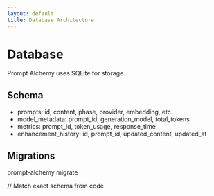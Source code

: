 ```yaml
---
layout: default
title: Database Architecture
---
```


# Database

Prompt Alchemy uses SQLite for storage.

## Schema
- prompts: id, content, phase, provider, embedding, etc.
- model_metadata: prompt_id, generation_model, total_tokens
- metrics: prompt_id, token_usage, response_time
- enhancement_history: id, prompt_id, updated_content, updated_at

## Migrations
prompt-alchemy migrate

// Match exact schema from code